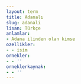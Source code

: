 ```yaml
---
layout: term
title: Adanalı
slug: adanali
lisan: Türkçe
anlamlar:
- Adana ilinden olan kimse
ozellikler:
- - isim
ornekler:
- - ''
orneklerkaynak:
- - ''
---
```


